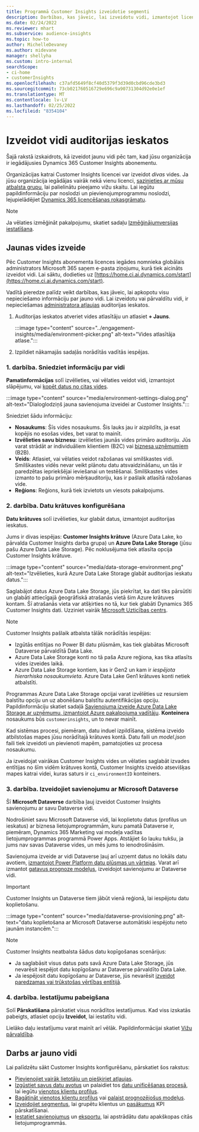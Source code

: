 ```yaml
---
title: Programmā Customer Insights izveidotie segmenti
description: Darbības, kas jāveic, lai izveidotu vidi, izmantojot licencētu Dynamics 365 Customer Insights abonementu.
ms.date: 02/24/2022
ms.reviewer: mhart
ms.subservice: audience-insights
ms.topic: how-to
author: MichelleDevaney
ms.author: midevane
manager: shellyha
ms.custom: intro-internal
searchScope:
- ci-home
- customerInsights
ms.openlocfilehash: c37afd5649f8cf40d5379f3d39d0cbd96cde3bd3
ms.sourcegitcommit: 73cb021760516729e696c9a90731304d92e0e1ef
ms.translationtype: MT
ms.contentlocale: lv-LV
ms.lasthandoff: 02/25/2022
ms.locfileid: "8354104"
---
```

# <a name="create-an-environment-in-audience-insights"></a>Izveidot vidi auditorijas ieskatos

Šajā rakstā izskaidrots, kā izveidot jaunu vidi pēc tam, kad jūsu organizācija ir iegādājusies Dynamics 365 Customer Insights abonementu. 

Organizācijas katrai Customer Insights licencei var izveidot *divas* vides. Ja jūsu organizācija iegādājas vairāk nekā vienu licenci, [sazinieties ar mūsu atbalsta grupu](https://go.microsoft.com/fwlink/?linkid=2079641), lai palielinātu pieejamo vižu skaitu. Lai iegūtu papildinformāciju par noslodzi un pievienojumprogrammu noslodzi, lejupielādējiet [Dynamics 365 licencēšanas rokasgrāmatu](https://go.microsoft.com/fwlink/?LinkId=866544).

> [!NOTE]
> Ja vēlaties izmēģināt pakalpojumu, skatiet sadaļu [Izmēģinājumversijas iestatīšana](../trial-signup.md).

## <a name="create-a-new-environment"></a>Jaunas vides izveide

Pēc Customer Insights abonementa licences iegādes nomnieka globālais administrators Microsoft 365 saņem e-pasta ziņojumu, kurā tiek aicināts izveidot vidi. Lai sāktu, dodieties uz [https://home.ci.ai.dynamics.com/start](https://home.ci.ai.dynamics.com/start). 

Vadītā pieredze palīdz veikt darbības, kas jāveic, lai apkopotu visu nepieciešamo informāciju par jauno vidi. Lai izveidotu vai pārvaldītu vidi, ir nepieciešamas [administratora atļaujas](permissions.md) auditorijas ieskatos.

1. Auditorijas ieskatos atveriet vides atlasītāju un atlasiet **+ Jauns**.
  
   :::image type="content" source="../engagement-insights/media/environment-picker.png" alt-text="Vides atlasītāja atlase.":::

1. Izpildiet nākamajās sadaļās norādītās vadītās iespējas.

### <a name="step-1-provide-environment-information"></a>1. darbība. Sniedziet informāciju par vidi

**Pamatinformācijas** solī izvēlieties, vai vēlaties veidot vidi, izmantojot slāpējumu, vai [kopēt datus no citas vides](manage-environments.md#copy-the-environment-configuration).

   :::image type="content" source="media/environment-settings-dialog.png" alt-text="Dialoglodziņš jauna savienojuma izveidei ar Customer Insights.":::

Sniedziet šādu informāciju:
   - **Nosaukums**: Šīs vides nosaukums. Šis lauks jau ir aizpildīts, ja esat kopējis no esošas vides, bet varat to mainīt.
   - **Izvēlieties savu biznesu**: izvēlieties jaunās vides primāro auditoriju. Jūs varat strādāt ar individuāliem klientiem (B2C) vai [biznesa uzņēmumiem](work-with-business-accounts.md) (B2B).
   - **Veids**: Atlasiet, vai vēlaties veidot ražošanas vai smilškastes vidi. Smilškastes vidēs nevar veikt plānotu datu atsvaidzināšanu, un tās ir paredzētas iepriekšējai ieviešanai un testēšanai. Smilškastes vides izmanto to pašu primāro mērķauditoriju, kas ir pašlaik atlasītā ražošanas vide.
   - **Reģions**: Reģions, kurā tiek izvietots un viesots pakalpojums.

### <a name="step-2-configure-data-storage"></a>2. darbība. Datu krātuves konfigurēšana

**Datu krātuves** solī izvēlieties, kur glabāt datus, izmantojot auditorijas ieskatus.

Jums ir divas iespējas: **Customer Insights krātuve** (Azure Data Lake, ko pārvalda Customer Insights darba grupa) un **Azure Data Lake Storage** (jūsu pašu Azure Data Lake Storage). Pēc noklusējuma tiek atlasīta opcija Customer Insights krātuve.

:::image type="content" source="media/data-storage-environment.png" alt-text="Izvēlieties, kurā Azure Data Lake Storage glabāt auditorijas ieskatu datus.":::

Saglabājot datus Azure Data Lake Storage, jūs piekrītat, ka dati tiks pārsūtīti un glabāti attiecīgajā ģeogrāfiskā atrašanās vietā šim Azure krātuves kontam. Šī atrašanās vieta var atšķirties no tā, kur tiek glabāti Dynamics 365 Customer Insights dati. Uzziniet vairāk [Microsoft Uzticības centrs](https://www.microsoft.com/trust-center).

> [!NOTE]
> Customer Insights pašlaik atbalsta tālāk norādītās iespējas:
> - Izgūtās entītijas no Power BI datu plūsmām, kas tiek glabātas Microsoft Dataverse pārvaldītā Data Lake.  
> - Azure Data Lake Storage konti no tā paša Azure reģiona, kas tika atlasīts vides izveides laikā.
> - Azure Data Lake Storage kontiem, kas ir Gen2 un kam ir *iespējota hierarhiska nosaukumvieta*. Azure Data Lake Gen1 krātuves konti netiek atbalstīti.

Programmas Azure Data Lake Storage opcijai varat izvēlēties uz resursiem balstītu opciju un uz abonēšanu balstītu autentifikācijas opciju. Papildinformāciju skatiet sadaļā [Savienojuma izveide Azure Data Lake Storage ar uzņēmumu, izmantojot Azure pakalpojuma vadītāju](connect-service-principal.md). **Konteinera** nosaukums būs `customerinsights`, un to nevar mainīt.

Kad sistēmas procesi, piemēram, datu induel izpildīšana, sistēma izveido atbilstošas mapes jūsu norādītajā krātuves kontā. Datu faili un *model.json* faili tiek izveidoti un pievienoti mapēm, pamatojoties uz procesa nosaukumu.

Ja izveidojat vairākas Customer Insights vides un vēlaties saglabāt izvades entītijas no šīm vidēm krātuves kontā, Customer Insights izveido atsevišķas mapes katrai videi, kuras saturs ir `ci_environmentID` konteiners.

### <a name="step-3-connect-to-microsoft-dataverse"></a>3. darbība. Izveidojiet savienojumu ar Microsoft Dataverse
   
Šī **Microsoft Dataverse** darbība ļauj izveidot Customer Insights savienojumu ar savu Dataverse vidi.

Nodrošiniet savu Microsoft Dataverse vidi, lai koplietotu datus (profilus un ieskatus) ar biznesa lietojumprogrammām, kuru pamatā Dataverse ir, piemēram, Dynamics 365 Marketing vai modeļa vadītas lietojumprogrammas programmā Power Apps. Atstājiet šo lauku tukšu, ja jums nav savas Dataverse vides, un mēs jums to ienodrošināsim.

Savienojuma izveide ar vidi Dataverse ļauj arī uzņemt datus no lokāls datu avotiem, [izmantojot Power Platform datu plūsmas un vārtejas](data-sources.md#add-data-from-on-premises-data-sources). Varat arī izmantot [gatavus prognoze modeļus](predictions-overview.md?tabs=b2c#out-of-box-models), izveidojot savienojumu ar Dataverse vidi.

> [!IMPORTANT]
> Customer Insights un Dataverse tiem jābūt vienā reģionā, lai iespējotu datu koplietošanu.

:::image type="content" source="media/dataverse-provisioning.png" alt-text="datu koplietošana ar Microsoft Dataverse automātiski iespējotu neto jaunām instancēm.":::

> [!NOTE]
> Customer Insights neatbalsta šādus datu kopīgošanas scenārijus:
> - Ja saglabāsit visus datus pats savā Azure Data Lake Storage, jūs nevarēsit iespējot datu kopīgošanu ar Dataverse pārvaldīto Data Lake.
> - Ja iespējosit datu kopīgošanu ar Dataverse, jūs nevarēsit [izveidot paredzamas vai trūkstošas vērtības entītijā](predictions.md).

### <a name="step-4-finalize-the-settings"></a>4. darbība. Iestatījumu pabeigšana

Solī **Pārskatīšana** pārskatiet visus norādītos iestatījumus. Kad viss izskatās pabeigts, atlasiet opciju **Izveidot**, lai iestatītu vidi. 

Lielāko daļu iestatījumu varat mainīt arī vēlāk. Papildinformācijai skatiet [Vižu pārvaldība](manage-environments.md).

## <a name="work-with-your-new-environment"></a>Darbs ar jauno vidi

Lai palīdzētu sākt Customer Insights konfigurēšanu, pārskatiet šos rakstus: 

- [Pievienojiet vairāk lietotāju un piešķiriet atļaujas](permissions.md).
- [Izgūstiet savus datu avotus](data-sources.md) un palaidiet tos [datu unificēšanas procesā](data-unification.md), lai iegūtu [vienotos klientu profilus](customer-profiles.md).
- [Bagātināt vienotos klientu profilus](enrichment-hub.md) vai [palaist prognozējošus modeļus](predictions-overview.md).
- [Izveidojiet segmentus](segments.md), lai grupētu klientus un [pasākumus](measures.md) KPI pārskatīšanai.
- [Iestatiet savienojumus](connections.md) un [eksportu](export-destinations.md), lai apstrādātu datu apakškopas citās lietojumprogrammās.
